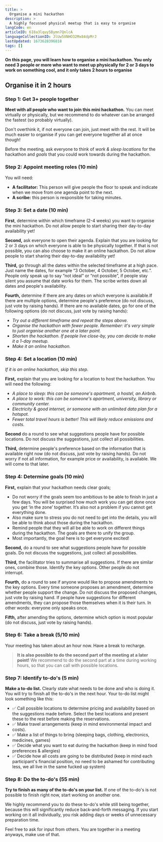 ```yaml
---
title: >
  Organise a mini hackathon
description: >
  A highly focussed physical meetup that is easy to organise
langCode: en
articleID: 6I8a3lquy5Bymn7QnlcA
languageCollectionID: JlUw5XNHO32Mx84dpMrJ
lastUpdated: 1673628396818
tags: []
---
```


**On this page, you will learn how to organise a mini hackathon. You only need 3 people or more who want to meet up physically for 2 or 3 days to work on something cool, and it only takes 2 hours to organise**

## **Organise it in 2 hours**

### Step 1: Get 3+ people together

**Meet with all people who want to join this mini hackathon.** You can meet virtually or physically, but we recommend to do whatever can be arranged the fastest (so probably virtually).

Don't overthink it, if not everyone can join, just meet with the rest. It will be much easier to organise if you can get everyone together all at once though!

Before the meeting, ask everyone to think of _work & sleep locations_ for the hackathon and _goals_ that you could work towards during the hackathon.

### Step 2: Appoint meeting roles (10 min)

You will need:

-   **A facilitator:** This person will give people the floor to speak and indicate when we move from one agenda point to the next.
-   **A scribe:** this person is responsible for taking minutes.

### Step 3: Set a date (10 min)

**First**, determine within which timeframe (2-4 weeks) you want to organise the mini hackathon. Do not allow people to start sharing their day-to-day availability yet!

**Second,** ask everyone to open their agenda. Explain that you are looking for 2 or 3 days on which everyone is able to be physically together. If that is not possible, you can also choose to make it an online hackathon. Do not allow people to start sharing their day-to-day availability yet!

**Third,** go through all the dates within the selected timeframe at a high pace. Just name the dates, for example “3 October, 4 October, 5 October, etc.”. People only speak up to say “not ideal” or “not possible”, if people stay silent you assume that date works for them. The scribe writes down all dates and people's availability.

**Fourth,** determine if there are any dates on which everyone is available.If there are multiple options, determine people's preference (do not discuss, just vote by raising hands). If there are no available dates, go for one of the following options (do not discuss, just vote by raising hands):

-   _Try out a different timeframe and repeat the steps above._
-   _Organise the hackathon with fewer people. Remember: it's very simple to just organise another one at a later point._
-   _Shorten the hackathon. If people live close-by, you can decide to make it a 1-day meetup._
-   _Make it an online hackathon._

### Step 4: Set a location (10 min)

_If it is an online hackathon, skip this step._

**First,** explain that you are looking for a location to host the hackathon. You will need the following:

-   _A place to sleep: this can be someone's apartment, a hostel, an Airbnb._
-   _A place to work: this can be someone's apartment, university, library or community center._
-   _Electricity & good internet, or someone with an unlimited data plan for a hotspot._
-   _Fewer total travel hours is better! This will likely reduce emissions and costs._

**Second** do a round to see what suggestions people have for possible locations. Do not discuss the suggestions, just collect all possibilities.

**Third,** determine people's preference based on the information that is available right now (do not discuss, just vote by raising hands). Do not worry if not all information, for example price or availability, is available. We will come to that later.

### Step 4: Determine goals (10 min)

**First,** explain that your hackathon needs clear goals;

-   Do not worry if the goals seem too ambitious to be able to finish in just a few days. You will be surprised how much work you can get done once you get ‘in the zone’ together. It’s also not a problem if you cannot get everything done.
-   Also make sure to stress you do not need to get into the details, you will be able to think about those during the hackathon.
-   Remind people that they will all be able to work on different things during the hackathon. The goals are there to unify the group.
-   Most importantly, the goal here is to get everyone excited!

**Second,** do a round to see what suggestions people have for possible goals. Do not discuss the suggestions, just collect all possibilities.

**Third,** the facilitator tries to summarise all suggestions. If there are similar ones, combine those. Identify the key options. Other people do not interrupt.

**Fourth,** do a round to see if anyone would like to propose amendments to the key options. Every time someone proposes an amendment, determine whether people support the change. Do not discuss the proposed changes, just vote by raising hand. If people have suggestions for different amendments, they can propose those themselves when it is their turn. In other words: everyone only speaks once.

**Fifth,** after amending the options, determine which option is most popular (do not discuss, just vote by raising hands).

### Step 6: Take a break (5/10 min)

Your meeting has taken about an hour now. Have a break to recharge.

> **It is also possible to do the second part of the meeting at a later point!** We recommend to do the second part at a time during working hours, so that you can call with possible locations.

### Step 7: Identify to-do's (5 min)

**Make a to-do list.** Clearly state what needs to be done and who is doing it. You will try to finish all the to-do's in the next hour. Your to-do list might look something like this:

-   ✅ Call possible locations to determine pricing and availability based on the suggestions made before. Select the best locations and present these to the rest before making the reservations.
-   ✅ Make travel arrangements (keep in mind environmental impact and costs).
-   ✅ Make a list of things to bring (sleeping bags, clothing, electronics, medicines, games)
-   ✅ Decide what you want to eat during the hackathon (keep in mind food preferences & allergies)
-   ✅ Decide how all costs are going to be distributed (keep in mind each participant's financial position, no need to be ashamed for contributing less, we all live in the same fucked up system)

### Step 8: Do the to-do's (55 min)

**Try to finish as many of the to-do's on your list.** If one of the to-do's is not possible to finish right now, start working on another one.

We highly recommend you to do these to-do's while still being together, because this will significantly reduce back-and-forth messaging. If you start working on it all individually, you risk adding days or weeks of unnecessary preparation time.

Feel free to ask for input from others. You are together in a meeting anyways, make use of that.
